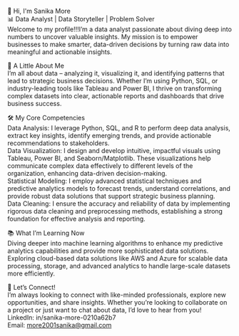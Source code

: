 👋 Hi, I'm Sanika More                                                                                                                                                                                               
📊 Data Analyst | Data Storyteller | Problem Solver                                                                                                                                                          
Welcome to my profile!!!I’m a data analyst passionate about diving deep into numbers to uncover valuable insights. My mission is to empower businesses to make smarter, data-driven decisions by turning raw data into meaningful and actionable insights.                                                                                                                                                                                    

🌟 A Little About Me                                                                                                                                                                                                   
I’m all about data – analyzing it, visualizing it, and identifying patterns that lead to strategic business decisions. Whether I’m using Python, SQL, or industry-leading tools like Tableau and Power BI, I thrive on transforming complex datasets into clear, actionable reports and dashboards that drive business success.

🛠️ My Core Competencies                                                                                                                                                                                           
Data Analysis: I leverage Python, SQL, and R to perform deep data analysis, extract key insights, identify emerging trends, and provide actionable recommendations to stakeholders.                                  
Data Visualization: I design and develop intuitive, impactful visuals using Tableau, Power BI, and Seaborn/Matplotlib. These visualizations help communicate complex data effectively to different levels of the organization, enhancing data-driven decision-making.                                                                                                                                                            
Statistical Modeling: I employ advanced statistical techniques and predictive analytics models to forecast trends, understand correlations, and provide robust data solutions that support strategic business planning.                                                                                                                                                                                                     
Data Cleaning: I ensure the accuracy and reliability of data by implementing rigorous data cleaning and preprocessing methods, establishing a strong foundation for effective analysis and reporting.                

📚 What I’m Learning Now                                                                                                                                                                                       
Diving deeper into machine learning algorithms to enhance my predictive analytics capabilities and provide more sophisticated data solutions.                                                                  
Exploring cloud-based data solutions like AWS and Azure for scalable data processing, storage, and advanced analytics to handle large-scale datasets more efficiently.                                            

🤝 Let’s Connect!                                                                                                                                                                                                
I’m always looking to connect with like-minded professionals, explore new opportunities, and share insights. Whether you’re looking to collaborate on a project or just want to chat about data, I’d love to hear from you!                                                                                                                                                                                               
LinkedIn: in/sanika-more-0210a62b7                                                                                                                                                                        
Email: more2001sanika@gmail.com                                                                                                                                                                                 
